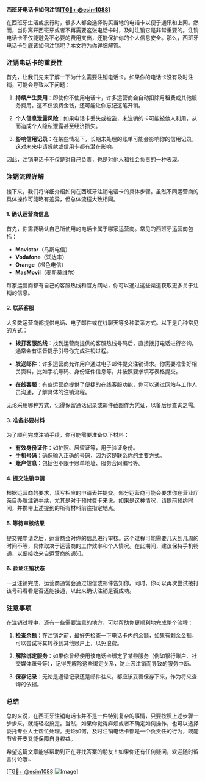 **西班牙电话卡如何注销[[TG💪+ @esim1088](https://t.me/s/esim1088)]**

在西班牙生活或旅行时，很多人都会选择购买当地的电话卡以便于通讯和上网。然而，当你离开西班牙或者不再需要这张电话卡时，及时注销它是非常重要的。注销电话卡不仅能避免不必要的费用支出，还能保护你的个人信息安全。那么，西班牙电话卡到底该如何注销呢？本文将为你详细解答。

### 注销电话卡的重要性

首先，让我们先来了解一下为什么需要注销电话卡。如果你的电话卡没有及时注销，可能会导致以下问题：

1. **持续产生费用**：即使你不使用电话卡，许多运营商会自动扣除月租费或其他服务费用。这不仅浪费金钱，还可能让你忘记这笔开销。
   
2. **个人信息泄露风险**：如果电话卡丢失或被盗，未注销的卡可能被他人利用，从而造成个人隐私泄露甚至经济损失。

3. **影响信用记录**：在某些情况下，长期未处理的账单可能会影响你的信用记录，这对未来申请贷款或信用卡都有潜在影响。

因此，注销电话卡不仅是对自己负责，也是对他人和社会负责的一种表现。

### 注销流程详解

接下来，我们将详细介绍如何在西班牙注销电话卡的具体步骤。虽然不同运营商的具体操作可能略有差异，但总体流程大致相同。

#### 1. 确认运营商信息

首先，你需要确认自己所使用的电话卡属于哪家运营商。常见的西班牙运营商包括：

- **Movistar**（马斯电信）
- **Vodafone**（沃达丰）
- **Orange**（橙色电信）
- **MasMovil**（麦斯莫维尔）

每家运营商都有自己的客服热线和官方网站，你可以通过这些渠道获取更多关于注销的信息。

#### 2. 联系客服

大多数运营商都提供电话、电子邮件或在线聊天等多种联系方式。以下是几种常见的方式：

- **拨打客服热线**：找到运营商提供的客服热线号码后，直接拨打电话进行咨询。通常会有语音提示引导你完成注销过程。
  
- **发送邮件**：许多运营商允许用户通过电子邮件提交注销请求。你需要准备好相关资料，比如手机号码、身份证件信息等，并按照要求填写表格提交。

- **在线客服**：有些运营商提供了便捷的在线客服功能，你可以通过网站与工作人员沟通，了解具体的注销流程。

无论采用哪种方式，记得保留通话记录或邮件截图作为凭证，以备后续查询之需。

#### 3. 准备必要材料

为了顺利完成注销手续，你可能需要准备以下材料：

- **有效身份证件**：如护照、居留证等，用于验证身份。
- **手机号码**：确保输入正确的号码，因为这是联系你的主要方式。
- **账户信息**：包括但不限于账单地址、服务合同编号等。

#### 4. 提交注销申请

根据运营商的要求，填写相应的申请表并提交。部分运营商可能会要求你在营业厅亲自办理注销手续，尤其是对于预付费卡来说。如果是这种情况，请提前预约时间，并携带上述提到的所有材料前往指定地点。

#### 5. 等待审核结果

提交完申请之后，运营商会对你的信息进行审核。这个过程可能需要几天到几周的时间不等，具体取决于运营商的工作效率和个人情况。在此期间，建议保持手机畅通，以便接收来自运营商的通知。

#### 6. 验证注销状态

一旦注销完成，运营商通常会通过短信或邮件告知你。同时，你可以再次尝试拨打该号码看看是否还能接通，以此来确认注销是否成功。

### 注意事项

在注销过程中，还有一些需要注意的地方，可以帮助你更顺利地完成整个流程：

1. **检查余额**：在注销之前，最好先检查一下电话卡内的余额，如果有剩余金额，可以尝试将其转移到其他账户上，以免浪费。

2. **解除绑定服务**：如果你曾经使用该电话卡绑定了某些服务（例如银行账户、社交媒体账号等），记得先解除这些绑定关系，防止因注销而导致的服务中断。

3. **保存记录**：无论是通话记录还是邮件往来，都应该妥善保存下来，作为将来查询的依据。

### 总结

总的来说，在西班牙注销电话卡并不是一件特别复杂的事情，只要按照上述步骤一步步来，就能轻松搞定。当然，如果你觉得麻烦或者不确定如何操作，也可以选择委托专业人士帮忙处理。无论如何，及时注销电话卡都是一个负责任的行为，既能节省开支又能保障自身权益。

希望这篇文章能够帮助到正在寻找答案的朋友！如果你还有任何疑问，欢迎随时留言讨论哦~ 

[[TG💪+ @esim1088](https://t.me/s/esim1088) ![Image](https://i.postimg.cc/4NQfJmqS/Snipaste-2025-05-13-00-14-12.png)]